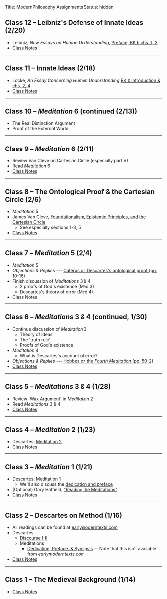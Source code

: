 Title: ModernPhilosophy Assignments
Status: hidden

## Class 12 – Leibniz's Defense of Innate Ideas (2/20)

- Leibniz, *New Essays on Human Understanding*, [Preface, BK I: chs. 1, 3](http://www.earlymoderntexts.com/pdfs/leibniz1705book1.pdf)
- [Class Notes](https://www.dropbox.com/s/p5qr4rqwno56rdg/LeibnizInnateIdeas.html)

---

## Class 11 – Innate Ideas (2/18)

- Locke, *An Essay Concerning Human Understanding* [BK I: Introduction & chs. 2, 4](http://www.earlymoderntexts.com/pdfs/locke1690book1.pdf)
- [Class Notes](http://htmlpreview.github.io/?https://github.com/mclearc/ModernPhilosophyNotes/blob/master/LockeInnateIdeas.html)

---

## Class 10 – *Meditation* 6 (continued (2/13))

- The Real Distinction Argument
- Proof of the External World

---

## Class 9 – *Meditation* 6 (2/11)

- Review Van Cleve on Cartesian Circle (especially part V)
- Read *Meditation* 6
- [Class Notes](http://htmlpreview.github.io/?https://github.com/mclearc/ModernPhilosophyNotes/blob/master/Meditation6.html)

---

## Class 8 – The Ontological Proof & the Cartesian Circle (2/6)

- *Meditation* 5
- James Van Cleve, [Foundationalism, Epistemic Principles, and the Cartesian Circle](https://www.dropbox.com/s/toew5b0tyi9qjgm/van%20cleve1979.pdf)
    - See especially sections 1-3, 5
- [Class Notes](http://htmlpreview.github.io/?https://github.com/mclearc/ModernPhilosophyNotes/blob/master/CartesianCircle.html)

---

## Class 7 – *Meditation* 5 (2/4)

- *Meditation* 5
- *Objections & Replies* --- [Caterus on Descartes's ontological
  proof (pp. 10-16)](https://www.dropbox.com/s/fe7n0vli5v12de3/descartes1642%20-%20Objections%20%26%20Replies.pdf)
- Finish discussion of *Meditations* 3 & 4
    - 2 proofs of God's existence (Med 3)
    - Descartes's theory of error (Med 4)
- [Class Notes](http://htmlpreview.github.io/?https://github.com/mclearc/ModernPhilosophyNotes/blob/master/Meditation5.html)

---

## Class 6 – *Meditations* 3 & 4 (continued, 1/30)

- Continue discussion of *Meditation* 3
    - Theory of ideas
    - The 'truth rule'
    - Proofs of God's existence
- *Meditation* 4
    - What is Descartes's account of error?
- *Objections & Replies* --- [ Hobbes on the *Fourth Meditation* (pp. 50-2) ](https://www.dropbox.com/s/fe7n0vli5v12de3/descartes1642%20-%20Objections%20%26%20Replies.pdf)
- [Class Notes](http://htmlpreview.github.io/?https://github.com/mclearc/ModernPhilosophyNotes/blob/master/Meditation4.html)

---

## Class 5 – *Meditations* 3 & 4 (1/28)

- Review 'Wax Argument' in *Meditation* 2
- Read *Meditations* 3 & 4
- [Class Notes](http://htmlpreview.github.io/?https://github.com/mclearc/ModernPhilosophyNotes/blob/master/Meditation3.html)

--- 

## Class 4 – *Meditation* 2 (1/23)

- Descartes: [Meditation 2](http://www.earlymoderntexts.com/pdfs/descartes1641.pdf)
- [Class Notes](http://htmlpreview.github.io/?https://github.com/mclearc/ModernPhilosophyNotes/blob/master/Meditation%202.html)

---

## Class 3 – *Meditation* 1 (1/21)

- Descartes: [Meditation 1](http://www.earlymoderntexts.com/pdfs/descartes1641.pdf)
    - We'll also discuss the [dedication and preface](https://www.dropbox.com/s/fuemo24n4f0817h/Descartes%20Preface%20%26%20Synopsis.pdf)
- (Optional) Gary Hatfield, ["Reading the Meditations"](https://www.dropbox.com/s/ksdelikaq4zkg3g/Hatfield%20-%20Reading%20the%20Mediations.pdf)
- [Class Notes](http://htmlpreview.github.io/?https://github.com/mclearc/ModernPhilosophyNotes/blob/master/Meditation%201.html)
---

## Class 2 – Descartes on Method (1/16)

- All readings can be found at [earlymoderntexts.com](http://earlymoderntexts.com)
- Descartes
    - [Discourse I-II](http://www.earlymoderntexts.com/pdfs/descartes1637.pdf)
    - Meditations
        - [Dedication, Preface, &
          Synopsis](https://www.dropbox.com/s/fuemo24n4f0817h/Descartes%20Preface%20%26%20Synopsis.pdf)
          -- Note that this isn't available from *earlymoderntexts.com*
- [Class Notes](http://htmlpreview.github.io/?https://github.com/mclearc/ModernPhilosophyNotes/blob/master/Method%26Meditations.html)

---

## Class 1 – The Medieval Background (1/14)

- [Class Notes](http://htmlpreview.github.io/?https://github.com/mclearc/ModernPhilosophyNotes/blob/master/MedievalBackground.html)


